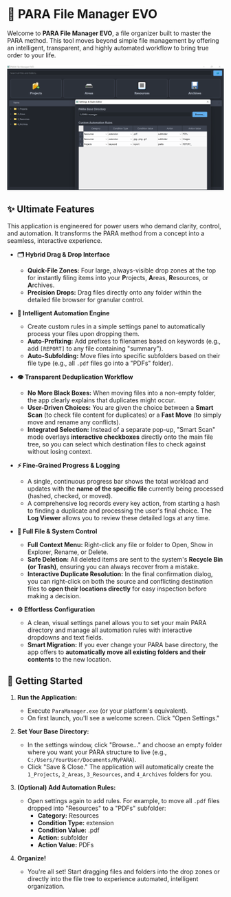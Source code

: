 # 🚀 PARA File Manager EVO

Welcome to **PARA File Manager EVO**, a file organizer built to master the PARA method. This tool moves beyond simple file management by offering an intelligent, transparent, and highly automated workflow to bring true order to your life.

![PARA File Manager Ultimate Screenshot](./assets/Screenshot.png)

## ✨ Ultimate Features

This application is engineered for power users who demand clarity, control, and automation. It transforms the PARA method from a concept into a seamless, interactive experience.

* **🗂️ Hybrid Drag & Drop Interface**
  * **Quick-File Zones:** Four large, always-visible drop zones at the top for instantly filing items into your **P**rojects, **A**reas, **R**esources, or **A**rchives.
  * **Precision Drops:** Drag files directly onto any folder within the detailed file browser for granular control.

* **🤖 Intelligent Automation Engine**
  * Create custom rules in a simple settings panel to automatically process your files upon dropping them.
  * **Auto-Prefixing:** Add prefixes to filenames based on keywords (e.g., add `[REPORT]` to any file containing "summary").
  * **Auto-Subfolding:** Move files into specific subfolders based on their file type (e.g., all `.pdf` files go into a "PDFs" folder).

* **👁️ Transparent Deduplication Workflow**
  * **No More Black Boxes:** When moving files into a non-empty folder, the app clearly explains that duplicates might occur.
  * **User-Driven Choices:** You are given the choice between a **Smart Scan** (to check file content for duplicates) or a **Fast Move** (to simply move and rename any conflicts).
  * **Integrated Selection:** Instead of a separate pop-up, "Smart Scan" mode overlays **interactive checkboxes** directly onto the main file tree, so you can select which destination files to check against without losing context.

* **⚡ Fine-Grained Progress & Logging**
  * A single, continuous progress bar shows the total workload and updates with the **name of the specific file** currently being processed (hashed, checked, or moved).
  * A comprehensive log records every key action, from starting a hash to finding a duplicate and processing the user's final choice. The **Log Viewer** allows you to review these detailed logs at any time.

* **🌳 Full File & System Control**
  * **Full Context Menu:** Right-click any file or folder to Open, Show in Explorer, Rename, or Delete.
  * **Safe Deletion:** All deleted items are sent to the system's **Recycle Bin (or Trash)**, ensuring you can always recover from a mistake.
  * **Interactive Duplicate Resolution:** In the final confirmation dialog, you can right-click on both the source and conflicting destination files to **open their locations directly** for easy inspection before making a decision.

* **⚙️ Effortless Configuration**
  * A clean, visual settings panel allows you to set your main PARA directory and manage all automation rules with interactive dropdowns and text fields.
  * **Smart Migration:** If you ever change your PARA base directory, the app offers to **automatically move all existing folders and their contents** to the new location.

## 🚀 Getting Started

1. **Run the Application:**
    * Execute `ParaManager.exe` (or your platform's equivalent).
    * On first launch, you'll see a welcome screen. Click "Open Settings."

2. **Set Your Base Directory:**
    * In the settings window, click "Browse..." and choose an empty folder where you want your PARA structure to live (e.g., `C:/Users/YourUser/Documents/MyPARA`).
    * Click "Save & Close." The application will automatically create the `1_Projects`, `2_Areas`, `3_Resources`, and `4_Archives` folders for you.

3. **(Optional) Add Automation Rules:**
    * Open settings again to add rules. For example, to move all `.pdf` files dropped into "Resources" to a "PDFs" subfolder:
        * **Category:** Resources
        * **Condition Type:** extension
        * **Condition Value:** .pdf
        * **Action:** subfolder
        * **Action Value:** PDFs

4. **Organize!**
    * You're all set! Start dragging files and folders into the drop zones or directly into the file tree to experience automated, intelligent organization.
